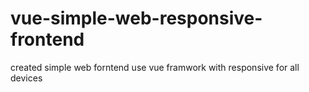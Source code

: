 # vue-simple-web-responsive-frontend
 created simple web forntend use vue framwork with responsive for all devices
